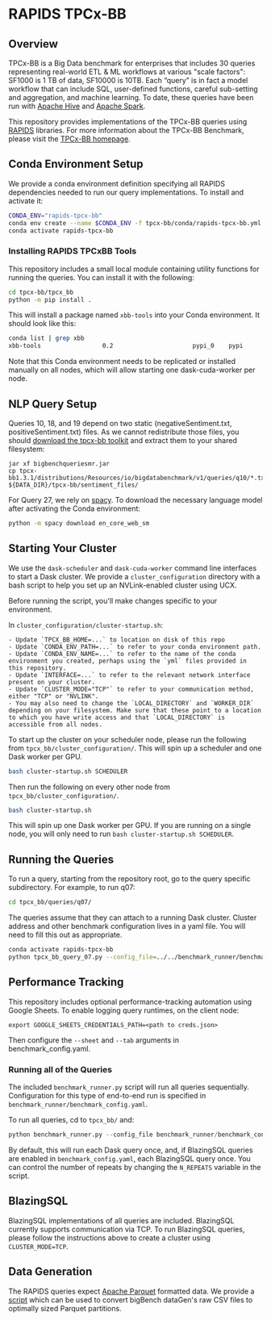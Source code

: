 # RAPIDS TPCx-BB

## Overview

TPCx-BB is a Big Data benchmark for enterprises that includes 30 queries representing real-world ETL & ML workflows at various "scale factors": SF1000 is 1 TB of data, SF10000 is 10TB. Each “query” is in fact a model workflow that can include SQL, user-defined functions, careful sub-setting and aggregation, and machine learning. To date, these queries have been run with [Apache Hive](http://hive.apache.org/) and [Apache Spark](http://spark.apache.org/).

This repository provides implementations of the TPCx-BB queries using [RAPIDS](https://rapids.ai/) libraries. For more information about the TPCx-BB Benchmark, please visit the [TPCx-BB homepage](http://www.tpc.org/tpcx-bb/).


## Conda Environment Setup

We provide a conda environment definition specifying all RAPIDS dependencies needed to run our query implementations. To install and activate it:

```bash
CONDA_ENV="rapids-tpcx-bb"
conda env create --name $CONDA_ENV -f tpcx-bb/conda/rapids-tpcx-bb.yml
conda activate rapids-tpcx-bb
```

### Installing RAPIDS TPCxBB Tools
This repository includes a small local module containing utility functions for running the queries. You can install it with the following:

```bash
cd tpcx-bb/tpcx_bb
python -m pip install .

```

This will install a package named `xbb-tools` into your Conda environment. It should look like this:

```bash
conda list | grep xbb
xbb-tools                 0.2                      pypi_0    pypi
```

Note that this Conda environment needs to be replicated or installed manually on all nodes, which will allow starting one dask-cuda-worker per node.

## NLP Query Setup

Queries 10, 18, and 19 depend on two static (negativeSentiment.txt, positiveSentiment.txt) files. As we cannot redistribute those files, you should [download the tpcx-bb toolkit](http://www.tpc.org/tpc_documents_current_versions/download_programs/tools-download-request5.asp?bm_type=TPCX-BB&bm_vers=1.3.1&mode=CURRENT-ONLY) and extract them to your shared filesystem:
```
jar xf bigbenchqueriesmr.jar
cp tpcx-bb1.3.1/distributions/Resources/io/bigdatabenchmark/v1/queries/q10/*.txt ${DATA_DIR}/tpcx-bb/sentiment_files/
```

For Query 27, we rely on [spacy](https://spacy.io/). To download the necessary language model after activating the Conda environment:

```bash
python -m spacy download en_core_web_sm
````

## Starting Your Cluster

We use the `dask-scheduler` and `dask-cuda-worker` command line interfaces to start a Dask cluster. We provide a `cluster_configuration` directory with a bash script to help you set up an NVLink-enabled cluster using UCX.

Before running the script, you'll make changes specific to your environment.

In `cluster_configuration/cluster-startup.sh`:

    - Update `TPCX_BB_HOME=...` to location on disk of this repo
    - Update `CONDA_ENV_PATH=...` to refer to your conda environment path.
    - Update `CONDA_ENV_NAME=...` to refer to the name of the conda environment you created, perhaps using the `yml` files provided in this repository.
    - Update `INTERFACE=...` to refer to the relevant network interface present on your cluster.
    - Update `CLUSTER_MODE="TCP"` to refer to your communication method, either "TCP" or "NVLINK".
    - You may also need to change the `LOCAL_DIRECTORY` and `WORKER_DIR` depending on your filesystem. Make sure that these point to a location to which you have write access and that `LOCAL_DIRECTORY` is accessible from all nodes.


To start up the cluster on your scheduler node, please run the following from `tpcx_bb/cluster_configuration/`. This will spin up a scheduler and one Dask worker per GPU.

```bash
bash cluster-startup.sh SCHEDULER
```

Then run the following on every other node from `tpcx_bb/cluster_configuration/`.

```bash
bash cluster-startup.sh
```

This will spin up one Dask worker per GPU. If you are running on a single node, you will only need to run `bash cluster-startup.sh SCHEDULER`.


## Running the Queries

To run a query, starting from the repository root, go to the query specific subdirectory. For example, to run q07:

```bash
cd tpcx_bb/queries/q07/
```

The queries assume that they can attach to a running Dask cluster. Cluster address and other benchmark configuration lives in a yaml file. You will need to fill this out as appropriate.

```bash
conda activate rapids-tpcx-bb
python tpcx_bb_query_07.py --config_file=../../benchmark_runner/benchmark_config.yaml
```

## Performance Tracking

This repository includes optional performance-tracking automation using Google Sheets. To enable logging query runtimes, on the client node:
```
export GOOGLE_SHEETS_CREDENTIALS_PATH=<path to creds.json>
```
Then configure the `--sheet` and `--tab` arguments in benchmark_config.yaml.

### Running all of the Queries

The included `benchmark_runner.py` script will run all queries sequentially. Configuration for this type of end-to-end run is specified in `benchmark_runner/benchmark_config.yaml`.

To run all queries, cd to `tpcx_bb/` and:

```python
python benchmark_runner.py --config_file benchmark_runner/benchmark_config.yaml
```

By default, this will run each Dask query once, and, if BlazingSQL queries are enabled in `benchmark_config.yaml`, each BlazingSQL query once. You can control the number of repeats by changing the `N_REPEATS` variable in the script.


## BlazingSQL

BlazingSQL implementations of all queries are included. BlazingSQL currently supports communication via TCP. To run BlazingSQL queries, please follow the instructions above to create a cluster using `CLUSTER_MODE=TCP`.


## Data Generation

The RAPIDS queries expect [Apache Parquet](http://parquet.apache.org/) formatted data. We provide a [script](tpcx_bb/queries/load_test/tpcx_bb_load_test.py) which can be used to convert bigBench dataGen's raw CSV files to optimally sized Parquet partitions.
